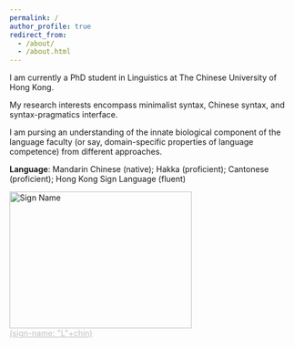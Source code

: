 ```yaml
---
permalink: /
author_profile: true
redirect_from: 
  - /about/
  - /about.html
---
```


I am currently a PhD student in Linguistics at The Chinese University of Hong Kong. 

My research interests encompass minimalist syntax, Chinese syntax, and syntax-pragmatics interface.

I am pursing an understanding of the innate biological component of the language faculty (or say, domain-specific properties of language competence) from different approaches.

**Language**: Mandarin Chinese (native); Hakka (proficient); Cantonese (proficient); Hong Kong Sign Language (fluent)


<img src="/Xiangyu_LI/images/sign_name.gif" width="320" height="240" alt="Sign Name">

<div style="font-size:14px;color:#C0C0C0;text-decoration:underline; text-align: left;"> (sign-name: "L"+chin) </div>
